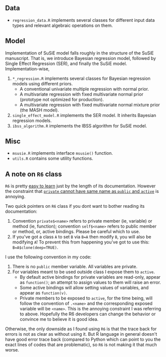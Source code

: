 ## Data

- `regression_data.R` implements several classes for different input data types and relevant algebraic operations on them.

## Model

Implementation of SuSiE model falls roughly in the structure of the SuSiE manuscript. 
That is, we introduce Bayesian regression model,
followed by Single Effect Regression (SER), and finally the SuSiE model.
Implementation-wise,

1. `*_regression.R` implements several classes for Bayesian regression models using different priors.
    - A conventional univariate multiple regression with normal prior.
    - A multivariate regression with fixed multivariate normal prior (prototype not optimized for production).
    - A multivariate regression with fixed multivariate normal mixture prior (the MASH model).
2. `single_effect_model.R` implements the SER model. It inherits Bayesian regression models.
3. `ibss_algorithm.R` implements the IBSS algorithm for SuSiE model.

## Misc

- `msusie.R` implements interface `msusie()` function.
- `utils.R` contains some utility functions.

## A note on `R6` class

`R6` is pretty [easy to learn](https://r6.r-lib.org/articles/Introduction.html) just by the length of its documentation.
However the constraint that [`private` cannot have same name as `public` and `active`](https://github.com/r-lib/R6/issues/200) is annoying.

Two quick pointers on `R6` class if you dont want to bother reading its documentation:

1. Convention `private$<name>` refers to private member (ie, variable) or method (ie, function); convention `self$<name>` refers to public member or method, or, active bindings. Please be careful which to use.
2. If you've got a class `A` to set `B` via `B=A` then modify `B`, you will also be modifying `A`! To prevent this from happening you've got to use this: `B=A$clone(deep=TRUE)`.

I use the following convention in my code:

1. There is no `public` member variable. All variables are private.
2. For variables meant to be used outside class I expose them to `active`.
    - By default active bindings for private variables are read-only, appear as `function()`; an attempt to assign values to them will raise an error.
    - Some active bindings will allow setting values of variables, and appear as `function(v)`.
    - Private members to be exposed to `active`, for the time being, will follow the convention of `.<name>` and the corresponding exposed variable will be `<name>`. This is the annoying constraint I was referring to above. Hopefully the R6 developers can change the behavior or convince me to believe it is good idea.

Otherwise, the only downside as I found using `R6` is that the trace back for errors is not as clear as without using it. But R language in general doesn't have good error trace back (compared to Python which can point to you the exact lines of codes that are problematic), so `R6` is not making it that much worse.